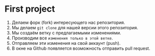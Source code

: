 # First project

1. Делаем форк (fork) интересующего нас репозитория.
2. Мы делаем ``git clone`` для нашей версии этого репозитория.
3. Мы создаём ветку с предлагаемыми изменениями.
4. Производим все ``изменения только в этой ветке``.
5. Отправляем эти изменения на свой аккаунт (push).
6. В окне на Github появляется возможность отправить pull request.
